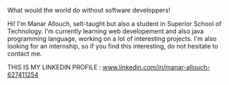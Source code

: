 
What would the world do without software developpers!

Hi! I'm Manar Allouch, selt-taught but also a student in Superior School of Technology.
I'm currently learning web developement and also java programming language, working on a lot of interesting projects.
I'm also looking for an internship, so if you find this interesting, do not hesitate to contact me.

THIS IS MY LINKEDIN PROFILE : www.linkedin.com/in/manar-allouch-627411254
